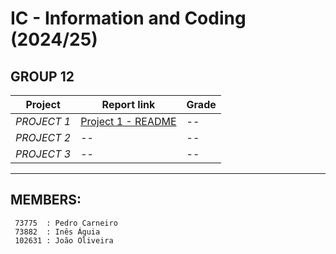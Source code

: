 # IC - Information and Coding (2024/25)

## GROUP 12

| Project | Report link | Grade |
|-----|-------|------|
|*PROJECT 1* | [Project 1 - README](../IC/project1/readme.md) | -- |
|*PROJECT 2* | -- | -- |
|*PROJECT 3* | -- | -- |



---
## MEMBERS:
     73775  : Pedro Carneiro
     73882  : Inês Águia  
     102631 : João Oliveira
